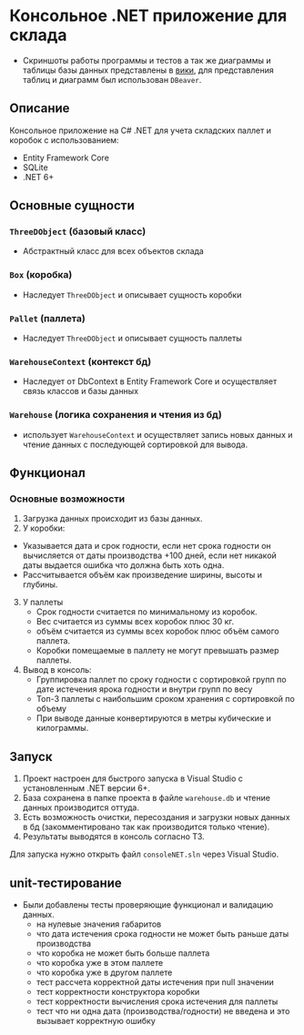 # Консольное .NET приложение для склада

- Скриншоты работы программы и тестов а так же диаграммы и таблицы базы данных представлены в [вики](https://github.com/Hyperkek/test_task/wiki), для представления таблиц и диаграмм был использован `DBeaver`.

## Описание
Консольное приложение на C# .NET для учета складских паллет и коробок с использованием:
- Entity Framework Core
- SQLite
- .NET 6+

## Основные сущности

### `ThreeDObject` (базовый класс)
- Абстрактный класс для всех объектов склада

### `Box` (коробка)
- Наследует `ThreeDObject` и описывает сущность коробки

### `Pallet` (паллета)
- Наследует `ThreeDObject` и описывает сущность паллеты

### `WarehouseContext` (контекст бд)
- Наследует от DbContext в Entity Framework Core и осуществляет связь классов и базы данных

### `Warehouse` (логика сохранения и чтения из бд)
- использует `WarehouseContext` и осуществляет запись новых данных и чтение данных с последующей сортировкой для вывода.

## Функционал

### Основные возможности
1. Загрузка данных происходит из базы данных.
2. У коробки:
  - Указывается дата и срок годности, если нет срока годности он вычисляется от даты производства +100 дней, если нет      никакой даты выдается ошибка что должна быть хоть одна.
  - Рассчитывается объём как произведение ширины, высоты и глубины.
3. У паллеты
   - Срок годности считается по минимальному из коробок.
   - Вес считается из суммы всех коробок плюс 30 кг.
   - объём считается из суммы всех коробок плюс объём самого паллета.
   - Коробки помещаемые в паллету не могут превышать размер паллеты.
4. Вывод в консоль:
   - Группировка паллет по сроку годности с сортировкой групп по дате истечения ярока годности и внутри групп по весу
   - Топ-3 паллеты с наибольшим сроком хранения с сортировкой по объему
   - При выводе данные конвертируются в метры кубические и килограммы.

## Запуск
1. Проект настроен для быстрого запуска в Visual Studio с установленным .NET версии 6+.
2. База сохранена в папке проекта в файле `warehouse.db` и чтение данных производится оттуда.
3. Есть возможность очистки, пересоздания и загрузки новых данных в бд (закомментировано так как производится только чтение).
4. Результаты выводятся в консоль согласно ТЗ.

Для запуска нужно открыть файл `consoleNET.sln` через Visual Studio.

## unit-тестирование
- Были добавлены тесты проверяющие функционал и валидацию данных.
  - на нулевые значения габаритов
  - что дата истечения срока годности не может быть раньше даты производства
  - что коробка не может быть больше паллета
  - что коробка уже в этом паллете
  - что коробка уже в другом паллете
  - тест рассчета корректной даты истечения при null значении
  - тест корректности конструктора коробки
  - тест корректности вычисления срока истечения для паллеты
  - тест что ни одна дата (производства/годности) не введена и это вызывает корректную ошибку
